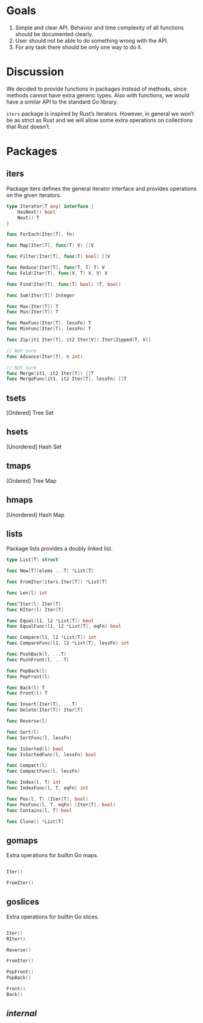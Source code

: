 # Goals

1. Simple and clear API. Behavior and time complexity of all functions should be
   documented clearly.
2. User should not be able to do something wrong with the API.
3. For any task there should be only one way to do it.

# Discussion

We decided to provide functions in packages instead of methods, since methods
cannot have extra generic types. Also with functions, we would have a similar
API to the standard Go library.

`iters` package is inspired by Rust’s iterators. However, in general we won’t be
as strict as Rust and we will allow some extra operations on collections that
Rust doesn’t.

# Packages

## iters

Package iters defines the general iterator interface and provides operations on
the given iterators.

```go
type Iterator[T any] interface {
	HasNext() bool
	Next() T
}

func ForEach(Iter[T], fn)

func Map(Iter[T], func(T) V) []V

func Filter(Iter[T], func(T) bool) []V

func Reduce(Iter[T], func(T, T) T) V
func Fold(Iter[T], func(V, T) V, V) V

func Find(Iter[T], func(T) bool) (T, bool)

func Sum(Iter[T]) Integer

func Max(Iter[T]) T
func Min(Iter[T]) T

func MaxFunc(Iter[T], lessFn) T
func MinFunc(Iter[T], lessFn) T

func Zip(it1 Iter[T], it2 Iter[V]) Iter[Zipped[T, V]]

// Not sure
func Advance(Iter[T], n int)

// Not sure
func Merge(it1, it2 Iter[T]) []T
func MergeFunc(it1, it2 Iter[T], lessFn) []T
```

## tsets

[Ordered] Tree Set

## hsets

[Unordered] Hash Set

## tmaps

[Ordered] Tree Map

## hmaps

[Unordered] Hash Map

## lists

Package lists provides a doubly linked list.

```go
type List[T] struct

func New[T](elems ...T) *List[T]

func FromIter(iters.Iter[T]) *List[T]

func Len(l) int

func ّIter(l) Iter[T]
func RIter(l) Iter[T]

func Equal(l1, l2 *List[T]) bool
func EqualFunc(l1, l2 *List[T], eqFn) bool

func Compare(l1, l2 *List[T]) int
func CompareFunc(l1, l2 *List[T], lessFn) int

func PushBack(l, ...T)
func PushFront(l, ...T)

func PopBack(l)
func PopFront(l)

func Back(l) T
func Front(l) T

func Insert(Iter[T], ...T)
func Delete(Iter[T]) Iter[T]

func Reverse(l)

func Sort(l)
func SortFunc(l, lessFn)

func IsSorted(l) bool
func IsSortedFunc(l, lessFn) bool

func Compact(l)
func CompactFunc(l, lessFn)

func Index(l, T) int
func IndexFunc(l, T, eqFn) int

func Pos(l, T) (Iter[T], bool)
func PosFunc(l, T, eqFn) (Iter[T], bool)
func Contains(l, T) bool

func Clone() *List[T]
```

## gomaps

Extra operations for builtin Go maps.

```go

Iter()

FromIter()

```

## goslices

Extra operations for builtin Go slices.

```go

Iter()
RIter()

Reverse()

FromIter()

PopFront()
PopBack()

Front()
Back()

```

## *internal*
